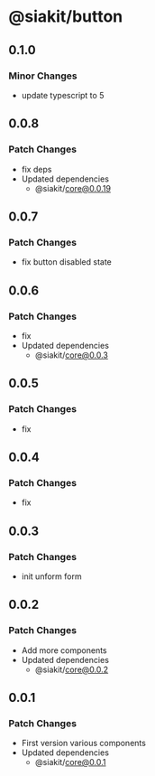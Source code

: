 # @siakit/button

## 0.1.0

### Minor Changes

- update typescript to 5

## 0.0.8

### Patch Changes

- fix deps
- Updated dependencies
  - @siakit/core@0.0.19

## 0.0.7

### Patch Changes

- fix button disabled state

## 0.0.6

### Patch Changes

- fix
- Updated dependencies
  - @siakit/core@0.0.3

## 0.0.5

### Patch Changes

- fix

## 0.0.4

### Patch Changes

- fix

## 0.0.3

### Patch Changes

- init unform form

## 0.0.2

### Patch Changes

- Add more components
- Updated dependencies
  - @siakit/core@0.0.2

## 0.0.1

### Patch Changes

- First version various components
- Updated dependencies
  - @siakit/core@0.0.1
